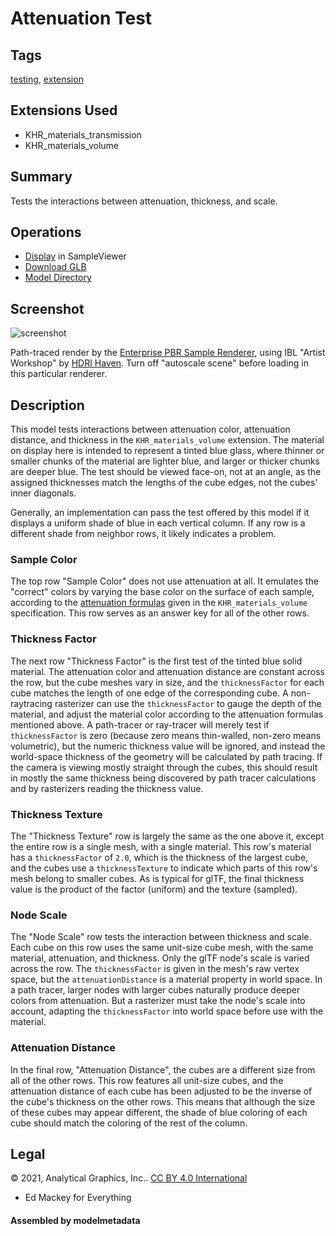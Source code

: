 # Attenuation Test

## Tags

[testing](../../Models-testing.md), [extension](../../Models-extension.md)

## Extensions Used

* KHR_materials_transmission
* KHR_materials_volume

## Summary

Tests the interactions between attenuation, thickness, and scale.

## Operations

* [Display](https://github.khronos.org/glTF-Sample-Viewer-Release/?model=https://raw.GithubUserContent.com/KhronosGroup/glTF-Sample-Assets/main/./Models/AttenuationTest/glTF-Binary/AttenuationTest.glb) in SampleViewer
* [Download GLB](https://raw.GithubUserContent.com/KhronosGroup/glTF-Sample-Assets/main/./Models/AttenuationTest/glTF-Binary/AttenuationTest.glb)
* [Model Directory](./)

## Screenshot

![screenshot](screenshot/screenshot-large.jpg)

Path-traced render by the [Enterprise PBR Sample Renderer](https://github.com/DassaultSystemes-Technology/dspbr-pt), using IBL "Artist Workshop" by [HDRI Haven](https://hdrihaven.com/hdri/?h=artist_workshop).  Turn off "autoscale scene" before loading in this particular renderer.

## Description

This model tests interactions between attenuation color, attenuation distance, and thickness in the `KHR_materials_volume` extension.  The material on display here is intended to represent a tinted blue glass, where thinner or smaller chunks of the material are lighter blue, and larger or thicker chunks are deeper blue.  The test should be viewed face-on, not at an angle, as the assigned thicknesses match the lengths of the cube edges, not the cubes' inner diagonals.

Generally, an implementation can pass the test offered by this model if it displays a uniform shade of blue in each vertical column.  If any row is a different shade from neighbor rows, it likely indicates a problem.

### Sample Color

The top row "Sample Color" does not use attenuation at all.  It emulates the "correct" colors by varying the base color on the surface of each sample, according to the [attenuation formulas](https://github.com/KhronosGroup/glTF/tree/master/extensions/2.0/Khronos/KHR_materials_volume#attenuation) given in the `KHR_materials_volume` specification.  This row serves as an answer key for all of the other rows.

### Thickness Factor

The next row "Thickness Factor" is the first test of the tinted blue solid material.  The attenuation color and attenuation distance are constant across the row, but the cube meshes vary in size, and the `thicknessFactor` for each cube matches the length of one edge of the corresponding cube.  A non-raytracing rasterizer can use the `thicknessFactor` to gauge the depth of the material, and adjust the material color according to the attenuation formulas mentioned above.  A path-tracer or ray-tracer will merely test if `thicknessFactor` is zero (because zero means thin-walled, non-zero means volumetric), but the numeric thickness value will be ignored, and instead the world-space thickness of the geometry will be calculated by path tracing.  If the camera is viewing mostly straight through the cubes, this should result in mostly the same thickness being discovered by path tracer calculations and by rasterizers reading the thickness value.

### Thickness Texture

The "Thickness Texture" row is largely the same as the one above it, except the entire row is a single mesh, with a single material.  This row's material has a `thicknessFactor` of `2.0`, which is the thickness of the largest cube, and the cubes use a `thicknessTexture` to indicate which parts of this row's mesh belong to smaller cubes.  As is typical for glTF, the final thickness value is the product of the factor (uniform) and the texture (sampled).

### Node Scale

The "Node Scale" row tests the interaction between thickness and scale.  Each cube on this row uses the same unit-size cube mesh, with the same material, attenuation, and thickness.  Only the glTF node's scale is varied across the row.  The `thicknessFactor` is given in the mesh's raw vertex space, but the `attenuationDistance` is a material property in world space.  In a path tracer, larger nodes with larger cubes naturally produce deeper colors from attenuation.  But a rasterizer must take the node's scale into account, adapting the `thicknessFactor` into world space before use with the material.

### Attenuation Distance

In the final row, "Attenuation Distance", the cubes are a different size from all of the other rows.  This row features all unit-size cubes, and the attenuation distance of each cube has been adjusted to be the inverse of the cube's thickness on the other rows.  This means that although the size of these cubes may appear different, the shade of blue coloring of each cube should match the coloring of the rest of the column.

## Legal

&copy; 2021, Analytical Graphics, Inc.. [CC BY 4.0 International](https://creativecommons.org/licenses/by/4.0/legalcode)

 - Ed Mackey for Everything

#### Assembled by modelmetadata